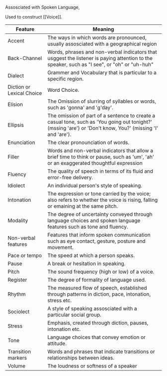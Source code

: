 Assosciated with Spoken Language, 

Used to construct [[Voice]].

| Feature                   | Meaning                                                                                                                                                    |
| ------------------------- | ---------------------------------------------------------------------------------------------------------------------------------------------------------- |
| Accent                    | The ways in which words are pronounced, usually assosciated with a geographical region                                                                     |
| Back-Channel              | Words, phrases and non-verbal indicators that usggest the listener is paying attention to the speaker, such as "I see", or "oh" or "uh-huh"                |
| Dialect                   | Grammer and Vocabulary that is particular to a specific region.                                                                                            |
| Diction or Lexical Choice | Word Choice.                                                                                                                                               |
| Elision                   | The Omission of slurring of syllables or words, such as 'gonna' and 'g'day'.                                                                               |
| Ellipsis                  | The omission of part of a sentence to create a casual tone, such as 'You going out tonight?' (mssing 'are') or 'Don't know, You?' (missing 'I' and 'are'). |
| Enunciation               | The clear pronounciation of words.                                                                                                                         |
| Filler                    | Words and non-verbal indicators that allow a brief time to think or pause, such as 'um', 'ah' or an exaggerated thoughtful expression                      |
| Fluency                   | The quality of speech in terms of its fluid and error-free delivery.                                                                                       |
| Idiolect                  | An individual person's style of speaking.                                                                                                                  |
| Intonation                | The expression or tone carried by the voice; also refers to whether the voice is rising, falling or emaining at the same pitch.                            |
| Modality                  | The degree of uncertainty conveyed through language choices and spoken language features such as tone and fluency.                                         |
| Non-verbal features       | Features that inform spoken communication such as eye contact, gesture, posture and movement.                                                              |
| Pace or tempo             | The speed at which a person speaks.                                                                                                                        |
| Pause                     | A break or hesitation in speaking.                                                                                                                         |
| Pitch                     | The sound frequency (high or low) of a voice.                                                                                                              |
| Register                  | The degree of formality of language used.                                                                                                                  |
| Rhythm                    | The measured flow of speech, established through patterns in diction, pace, intonation, stress etc.                                                        |
| Sociolect                 | A style of speaking assosciated with a particular social group.                                                                                            |
| Stress                    | Emphasis, created through diction, pauses, intonation etc.                                                                                                 |
| Tone                      | Language choices that convey emotion or attitude.                                                                                                          |
| Transition markers        | Words and phrases that indicate transitions or relationships between ideas.                                                                                |
| Volume                    | The loudness or softness of a speaker                                                                                                                                                           |
